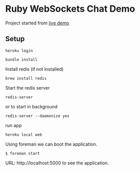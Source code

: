# Ruby WebSockets Chat Demo

Project started from [live demo](http://ruby-websockets-chat.herokuapp.com/)

## Setup

```
heroku login
```

```
bundle install
```

Install redis (if not installed)

```
brew install redis

```

Start the redis server

```
redis-server
```

or to start in background

```
redis-server --daemonize yes
```

run app

```
heroku local web
```

Using foreman we can boot the application.

```
$ foreman start
```

URL: http://localhost:5000 to see the application.
